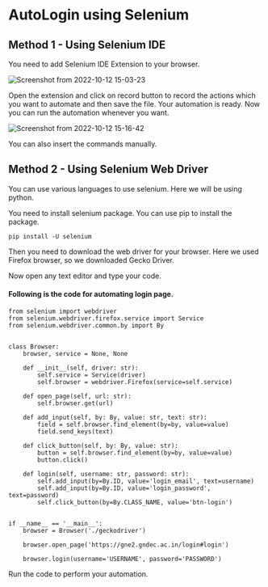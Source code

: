 # AutoLogin using Selenium

## Method 1 - Using Selenium IDE

You need to add Selenium IDE Extension to your browser.

![Screenshot from 2022-10-12 15-03-23](https://user-images.githubusercontent.com/54389006/195306955-180d49df-64f7-46bc-b60e-377f594342d9.png)


Open the extension and click on record button to record the actions which you want to automate and then save the file. Your automation is ready. Now you can run the automation whenever you want.

![Screenshot from 2022-10-12 15-16-42](https://user-images.githubusercontent.com/54389006/195310164-c93bc1b2-5183-4e58-87bd-8f7a5bcdd7ad.png)


You can also insert the commands manually.

## Method 2 - Using Selenium Web Driver

You can use various languages to use selenium. Here we will be using python.

You need to install selenium package. You can use pip to install the package.

```
pip install -U selenium
```

Then you need to download the web driver for your browser. Here we used Firefox browser, so we downloaded Gecko Driver.

Now open any text editor and type your code.

#### Following is the code for automating login page.

```
from selenium import webdriver
from selenium.webdriver.firefox.service import Service
from selenium.webdriver.common.by import By


class Browser:
    browser, service = None, None

    def __init__(self, driver: str):
        self.service = Service(driver)
        self.browser = webdriver.Firefox(service=self.service)

    def open_page(self, url: str):
        self.browser.get(url)

    def add_input(self, by: By, value: str, text: str):
        field = self.browser.find_element(by=by, value=value)
        field.send_keys(text)

    def click_button(self, by: By, value: str):
        button = self.browser.find_element(by=by, value=value)
        button.click()

    def login(self, username: str, password: str):
        self.add_input(by=By.ID, value='login_email', text=username)
        self.add_input(by=By.ID, value='login_password', text=password)
        self.click_button(by=By.CLASS_NAME, value='btn-login')


if __name__ == '__main__':
    browser = Browser('./geckodriver')

    browser.open_page('https://gne2.gndec.ac.in/login#login')

    browser.login(username='USERNAME', password='PASSWORD')
```

Run the code to perform your automation.
